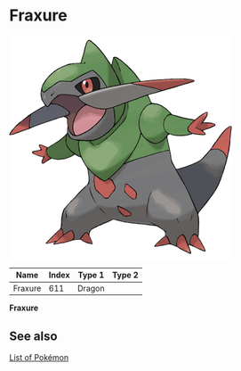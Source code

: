 # Fraxure


![Fraxure](images/611.png)

| **Name** | **Index** | **Type 1** | **Type 2** |
|----|----|----|----|
| Fraxure | 611 | Dragon  |  |

**Fraxure** 

## See also

[List of Pokémon](../pokemon.md)
